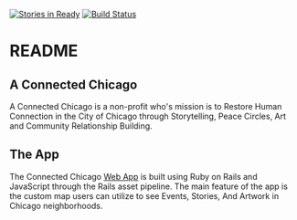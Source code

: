 [![Stories in Ready](https://badge.waffle.io/CalebCowen/AConnectedChicago.png?label=ready&title=Ready)](https://waffle.io/CalebCowen/AConnectedChicago)
[![Build Status](https://travis-ci.org/CalebCowen/AConnectedChicago.svg?branch=master)](https://travis-ci.org/CalebCowen/AConnectedChicago)
# README

## A Connected Chicago

A Connected Chicago is a non-profit who's mission is to Restore Human Connection in the City of Chicago through Storytelling, Peace Circles, Art and Community Relationship Building.

## The App

The Connected Chicago [Web App](https://aconnectedchicago.herokuapp.com/) is built using Ruby on Rails and JavaScript through the Rails asset pipeline. The main feature of the app is the custom map users can utilize to see Events, Stories, And Artwork in Chicago neighborhoods.
